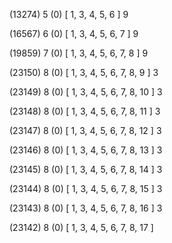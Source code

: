 (13274) 5 (0) [ 1, 3, 4, 5, 6 ] 9 


(16567) 6 (0) [ 1, 3, 4, 5, 6, 7 ] 9 


(19859) 7 (0) [ 1, 3, 4, 5, 6, 7, 8 ] 9 


(23150) 8 (0) [ 1, 3, 4, 5, 6, 7, 8, 9 ] 3 


(23149) 8 (0) [ 1, 3, 4, 5, 6, 7, 8, 10 ] 3 


(23148) 8 (0) [ 1, 3, 4, 5, 6, 7, 8, 11 ] 3 


(23147) 8 (0) [ 1, 3, 4, 5, 6, 7, 8, 12 ] 3 


(23146) 8 (0) [ 1, 3, 4, 5, 6, 7, 8, 13 ] 3 


(23145) 8 (0) [ 1, 3, 4, 5, 6, 7, 8, 14 ] 3 


(23144) 8 (0) [ 1, 3, 4, 5, 6, 7, 8, 15 ] 3 


(23143) 8 (0) [ 1, 3, 4, 5, 6, 7, 8, 16 ] 3 


(23142) 8 (0) [ 1, 3, 4, 5, 6, 7, 8, 17 ]  

